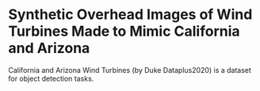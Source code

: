 # Synthetic Overhead Images of Wind Turbines Made to Mimic California and Arizona

California and Arizona Wind Turbines (by Duke Dataplus2020) is a dataset for object detection tasks.